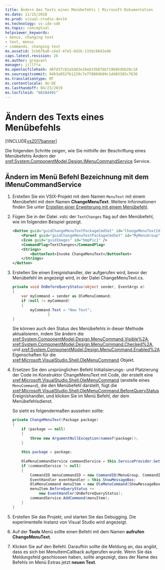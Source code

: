 ```yaml
---
title: Ändern des Texts eines Menübefehls | Microsoft-Dokumentation
ms.date: 11/15/2016
ms.prod: visual-studio-dev14
ms.technology: vs-ide-sdk
ms.topic: conceptual
helpviewer_keywords:
- menus, changing text
- text, menus
- commands, changing text
ms.assetid: 5cb676a0-c6e2-47e5-bd2b-133dc8842e46
caps.latest.revision: 26
ms.author: gregvanl
manager: jillfra
ms.openlocfilehash: d8fd3fc01a5dd3e10e633b876b719695d6b26c18
ms.sourcegitcommit: 94b3a052fb1229c7e7f8804b09c1d403385c7630
ms.translationtype: MT
ms.contentlocale: de-DE
ms.lasthandoff: 04/23/2019
ms.locfileid: "68184491"
---
```

# <a name="changing-the-text-of-a-menu-command"></a>Ändern des Texts eines Menübefehls
[!INCLUDE[vs2017banner](../includes/vs2017banner.md)]

Die folgenden Schritte zeigen, wie Sie mithilfe der Beschriftung eines Menübefehls Ändern der <xref:System.ComponentModel.Design.IMenuCommandService> Service.  
  
## <a name="changing-a-menu-command-label-with-the-imenucommandservice"></a>Ändern im Menü Befehl Bezeichnung mit dem IMenuCommandService  
  
1. Erstellen Sie ein VSIX-Projekt mit dem Namen `MenuText` mit einem Menübefehl mit dem Namen **ChangeMenuText**. Weitere Informationen finden Sie unter [Erstellen einer Erweiterung mit einem Menübefehl](../extensibility/creating-an-extension-with-a-menu-command.md).  
  
2. Fügen Sie in der Datei .vstc der `TextChanges` flag auf den Menübefehl, wie im folgenden Beispiel gezeigt.  
  
    ```xml  
    <Button guid="guidChangeMenuTextPackageCmdSet" id="ChangeMenuTextId" priority="0x0100" type="Button">  
        <Parent guid="guidChangeMenuTextPackageCmdSet" id="MyMenuGroup" />  
        <Icon guid="guidImages" id="bmpPic1" />  
        <CommandFlag>TextChanges</CommandFlag>  
        <Strings>  
            <ButtonText>Invoke ChangeMenuText</ButtonText>  
        </Strings>  
    </Button>  
    ```  
  
3. Erstellen Sie einen Ereignishandler, der aufgerufen wird, bevor der Menübefehl im angezeigt wird, in der Datei ChangeMenuText.cs.  
  
    ```csharp  
    private void OnBeforeQueryStatus(object sender, EventArgs e)  
    {  
        var myCommand = sender as OleMenuCommand;  
        if (null != myCommand)  
        {  
            myCommand.Text = "New Text";  
                    }  
    }  
    ```  
  
     Sie können auch den Status des Menübefehls in dieser Methode aktualisieren, indem Sie ändern die <xref:System.ComponentModel.Design.MenuCommand.Visible%2A>, <xref:System.ComponentModel.Design.MenuCommand.Checked%2A>, und <xref:System.ComponentModel.Design.MenuCommand.Enabled%2A> Eigenschaften für die <xref:Microsoft.VisualStudio.Shell.OleMenuCommand> Objekt.  
  
4. Ersetzen Sie den ursprünglichen Befehl Initialisierungs- und Platzierung der Code im Konstruktor ChangeMenuText mit Code, der erstellt eine <xref:Microsoft.VisualStudio.Shell.OleMenuCommand> (anstelle eines `MenuCommand`), die den Menübefehl darstellt, fügt die <xref:Microsoft.VisualStudio.Shell.OleMenuCommand.BeforeQueryStatus> Ereignishandler, und klicken Sie im Menü Befehl, der dem Menübefehlsdienst.  
  
     So sieht es folgendermaßen aussehen sollte:  
  
    ```csharp  
    private ChangeMenuText(Package package)  
    {  
        if (package == null)  
        {  
            throw new ArgumentNullException(nameof(package));  
        }  
  
        this.package = package;  
  
        OleMenuCommandService commandService = this.ServiceProvider.GetService(typeof(IMenuCommandService)) as OleMenuCommandService;  
        if (commandService != null)  
        {  
            CommandID menuCommandID = new CommandID(MenuGroup, CommandId);  
            EventHandler eventHandler = this.ShowMessageBox;  
            OleMenuCommand menuItem = new OleMenuCommand(ShowMessageBox, menuCommandID);  
            menuItem.BeforeQueryStatus +=  
                new EventHandler(OnBeforeQueryStatus);  
            commandService.AddCommand(menuItem);  
        }  
    }  
    ```  
  
5. Erstellen Sie das Projekt, und starten Sie das Debugging. Die experimentelle Instanz von Visual Studio wird angezeigt.  
  
6. Auf der **Tools** Menü sollte einen Befehl mit dem Namen **aufrufen ChangeMenuText**.  
  
7. Klicken Sie auf den Befehl. Daraufhin sollte die Meldung an, das angibt, dass es sich bei MenuItemCallback aufgerufen wurde. Wenn Sie das Meldungsfeld geschlossen haben, sollte angezeigt, dass der Name des Befehls im Menü Extras jetzt **neuen Text**.
